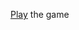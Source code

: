 [Play](https://kitao.github.io/pyxel/wasm/launcher/?run=olivier-boesch.nohlan_game.nohlan_game) the game
